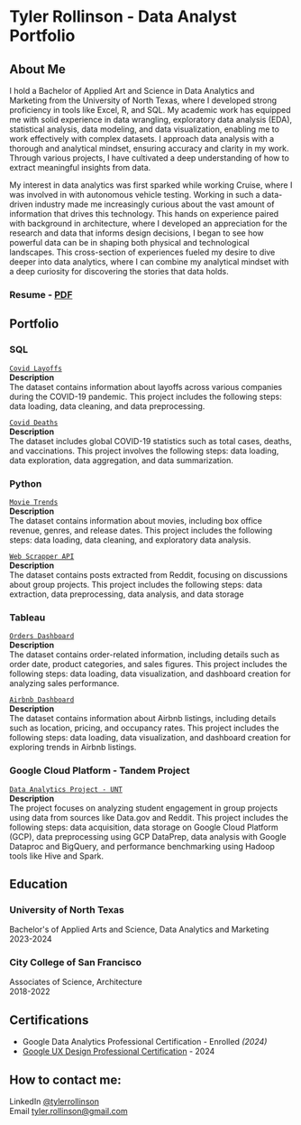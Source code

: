 # Tyler Rollinson - Data Analyst Portfolio

## About Me
I hold a Bachelor of Applied Art and Science in Data Analytics and Marketing from the University of North Texas, where I developed strong proficiency in tools like Excel, R, and SQL. My academic work has equipped me with solid experience in data wrangling, exploratory data analysis (EDA), statistical analysis, data modeling, and data visualization, enabling me to work effectively with complex datasets. I approach data analysis with a thorough and analytical mindset, ensuring accuracy and clarity in my work. Through various projects, I have cultivated a deep understanding of how to extract meaningful insights from data.

My interest in data analytics was first sparked while working Cruise, where I was involved in with autonomous vehicle testing. Working in such a data-driven industry made me increasingly curious about the vast amount of information that drives this technology. This hands on experience paired with background in architecture, where I developed an appreciation for the research and data that informs design decisions, I began to see how powerful data can be in shaping both physical and technological landscapes. This cross-section of experiences fueled my desire to dive deeper into data analytics, where I can combine my analytical mindset with a deep curiosity for discovering the stories that data holds.

### Resume - [PDF](https://github.com/Mojave760/Portfolio-Projects/blob/eabb4fa58b835bcf864e1a769c473d7368dcacd0/Tyler%20Rollinson%20Resume.pdf)



## Portfolio 
### SQL
[`Covid Layoffs`](https://github.com/Mojave760/Portfolio-Projects/blob/eabb4fa58b835bcf864e1a769c473d7368dcacd0/covid_layoffs_data_cleaning.sql)
<br>**Description**
<br>The dataset contains information about layoffs across various companies during the COVID-19 pandemic. This project includes the following steps: data loading, data cleaning, and data preprocessing. 

[`Covid Deaths`](https://github.com/Mojave760/Portfolio-Projects/blob/eabb4fa58b835bcf864e1a769c473d7368dcacd0/CovidEDA.sql)
<br>**Description**
<br>The dataset includes global COVID-19 statistics such as total cases, deaths, and vaccinations. This project involves the following steps: data loading, data exploration, data aggregation, and data summarization.

### Python
[`Movie Trends`](https://github.com/Mojave760/Portfolio-Projects/blob/eabb4fa58b835bcf864e1a769c473d7368dcacd0/BOM%20Movie%20Data%20Analysis.ipynb)
<br>**Description**
<br>The dataset contains information about movies, including box office revenue, genres, and release dates. This project includes the following steps: data loading, data cleaning, and exploratory data analysis.

[`Web Scrapper API`](https://github.com/Mojave760/Portfolio-Projects/blob/eabb4fa58b835bcf864e1a769c473d7368dcacd0/Reddit%20API%20and%20AI%20Analysis.ipynb)
<br>**Description**
<br>The dataset contains posts extracted from Reddit, focusing on discussions about group projects. This project includes the following steps: data extraction, data preprocessing, data analysis, and data storage
 
### Tableau
[`Orders Dashboard`](https://public.tableau.com/views/OrdersAnalysis_17254197816250/Dashboard1?:language=en-US&:sid=&:redirect=auth&:display_count=n&:origin=viz_share_link)
<br>**Description**
<br>The dataset contains order-related information, including details such as order date, product categories, and sales figures. This project includes the following steps: data loading, data visualization, and dashboard creation for analyzing sales performance.

[`Airbnb Dashboard`](https://public.tableau.com/views/AirbnbFullProject_17080459009040/Dashboard1?:language=en-US&:sid=&:redirect=auth&:display_count=n&:origin=viz_share_link)
<br>**Description**
<br>The dataset contains information about Airbnb listings, including details such as location, pricing, and occupancy rates. This project includes the following steps: data loading, data visualization, and dashboard creation for exploring trends in Airbnb listings.

### Google Cloud Platform - Tandem Project
[`Data Analytics Project - UNT`](https://github.com/Mojave760/Portfolio-Projects/blob/eabb4fa58b835bcf864e1a769c473d7368dcacd0/Group%209%20GCP%20Analysis%20Project.pdf)
<br>**Description**
<br>The project focuses on analyzing student engagement in group projects using data from sources like Data.gov and Reddit. This project includes the following steps: data acquisition, data storage on Google Cloud Platform (GCP), data preprocessing using GCP DataPrep, data analysis with Google Dataproc and BigQuery, and performance benchmarking using Hadoop tools like Hive and Spark.



## Education
### University of North Texas
Bachelor's of Applied Arts and Science, Data Analytics and Marketing
<br>2023-2024

### City College of San Francisco
Associates of Science, Architecture
<br>2018-2022

## Certifications
- Google Data Analytics Professional Certification - Enrolled *(2024)*
- [Google UX Design Professional Certification](https://coursera.org/share/73e9bb7783abb66b69fa6e65ed5a8f4e) - 2024



## How to contact me:
LinkedIn 
[@tylerrollinson](www.linkedin.com/in/tyler-rollinson-a6577036)
<br>
Email 
tyler.rollinson@gmail.com

